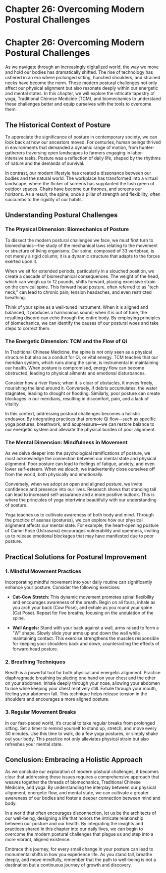 # Chapter 26: Overcoming Modern Postural Challenges

# Chapter 26: Overcoming Modern Postural Challenges

As we navigate through an increasingly digitalized world, the way we move and hold our bodies has dramatically shifted. The rise of technology has ushered in an era where prolonged sitting, hunched shoulders, and strained necks have become the norm. These modern postural challenges not only affect our physical alignment but also resonate deeply within our energetic and mental states. In this chapter, we will explore the intricate tapestry of yoga, Traditional Chinese Medicine (TCM), and biomechanics to understand these challenges better and equip ourselves with the tools to overcome them. 

## The Historical Context of Posture

To appreciate the significance of posture in contemporary society, we can look back at how our ancestors moved. For centuries, human beings thrived in environments that demanded a dynamic range of motion, from hunter-gatherers traversing open landscapes to farmers engaging in labor-intensive tasks. Posture was a reflection of daily life, shaped by the rhythms of nature and the demands of survival. 

In contrast, our modern lifestyle has created a dissonance between our bodies and the natural world. The workplace has transformed into a virtual landscape, where the flicker of screens has supplanted the lush green of outdoor spaces. Chairs have become our thrones, and screens our horizons. As a result, the spine, once a pillar of strength and flexibility, often succumbs to the rigidity of our habits. 

## Understanding Postural Challenges

### The Physical Dimension: Biomechanics of Posture

To dissect the modern postural challenges we face, we must first turn to biomechanics—the study of the mechanical laws relating to the movement or structure of living organisms. Our spine, composed of 33 vertebrae, is not merely a rigid column; it is a dynamic structure that adapts to the forces exerted upon it. 

When we sit for extended periods, particularly in a slouched position, we create a cascade of biomechanical consequences. The weight of the head, which can weigh up to 12 pounds, shifts forward, placing excessive strain on the cervical spine. This forward head posture, often referred to as "tech neck," can lead to chronic pain, tension headaches, and even restricted breathing. 

Think of your spine as a well-tuned instrument. When it is aligned and balanced, it produces a harmonious sound; when it is out of tune, the resulting discord can echo through the entire body. By employing principles of biomechanics, we can identify the causes of our postural woes and take steps to correct them.

### The Energetic Dimension: TCM and the Flow of Qi

In Traditional Chinese Medicine, the spine is not only seen as a physical structure but also as a conduit for Qi, or vital energy. TCM teaches that our meridian system, which runs along the spine, is instrumental in maintaining our health. When posture is compromised, energy flow can become obstructed, leading to physical ailments and emotional disturbances.

Consider how a river flows; when it is clear of obstacles, it moves freely, nourishing the land around it. Conversely, if debris accumulates, the water stagnates, leading to drought or flooding. Similarly, poor posture can create blockages in our meridians, resulting in discomfort, pain, and a lack of vitality. 

In this context, addressing postural challenges becomes a holistic endeavor. By integrating practices that promote Qi flow—such as specific yoga postures, breathwork, and acupressure—we can restore balance to our energetic system and alleviate the physical burden of poor alignment.

### The Mental Dimension: Mindfulness in Movement

As we delve deeper into the psychological ramifications of posture, we must acknowledge the connection between our mental state and physical alignment. Poor posture can lead to feelings of fatigue, anxiety, and even lower self-esteem. When we slouch, we inadvertently close ourselves off from the world, both physically and emotionally. 

Conversely, when we adopt an open and aligned posture, we invite confidence and presence into our lives. Research shows that standing tall can lead to increased self-assurance and a more positive outlook. This is where the principles of yoga intertwine beautifully with our understanding of posture. 

Yoga teaches us to cultivate awareness of both body and mind. Through the practice of asanas (postures), we can explore how our physical alignment affects our mental state. For example, the heart-opening posture of Camel Pose (Ustrasana) encourages vulnerability and openness, inviting us to release emotional blockages that may have manifested due to poor posture.

## Practical Solutions for Postural Improvement

### 1. Mindful Movement Practices

Incorporating mindful movement into your daily routine can significantly enhance your posture. Consider the following exercises:

- **Cat-Cow Stretch:** This dynamic movement promotes spinal flexibility and encourages awareness of the breath. Begin on all fours, inhale as you arch your back (Cow Pose), and exhale as you round your spine (Cat Pose). Repeat for five breaths, focusing on the undulation of the spine.

- **Wall Angels:** Stand with your back against a wall, arms raised to form a "W" shape. Slowly slide your arms up and down the wall while maintaining contact. This exercise strengthens the muscles responsible for keeping your shoulders back and down, counteracting the effects of forward head posture.

### 2. Breathing Techniques

Breath is a powerful tool for both physical and energetic alignment. Practice diaphragmatic breathing by placing one hand on your chest and the other on your abdomen. Inhale deeply through your nose, allowing your abdomen to rise while keeping your chest relatively still. Exhale through your mouth, feeling your abdomen fall. This technique helps release tension in the shoulders and encourages a more aligned posture.

### 3. Regular Movement Breaks

In our fast-paced world, it’s crucial to take regular breaks from prolonged sitting. Set a timer to remind yourself to stand up, stretch, and move every 30 minutes. Use this time to walk, do a few yoga postures, or simply shake out your body. This practice not only alleviates physical strain but also refreshes your mental state.

## Conclusion: Embracing a Holistic Approach

As we conclude our exploration of modern postural challenges, it becomes clear that addressing these issues requires a comprehensive approach that weaves together the threads of biomechanics, Traditional Chinese Medicine, and yoga. By understanding the interplay between our physical alignment, energetic flow, and mental state, we can cultivate a greater awareness of our bodies and foster a deeper connection between mind and body.

In a world that often encourages disconnection, let us be the architects of our well-being, designing a life that honors the intricate relationship between our posture and our health. By integrating the insights and practices shared in this chapter into our daily lives, we can begin to overcome the modern postural challenges that plague us and step into a more vibrant, aligned existence. 

Embrace this journey, for every small change in your posture can lead to monumental shifts in how you experience life. As you stand tall, breathe deeply, and move mindfully, remember that the path to well-being is not a destination but a continuous journey of growth and discovery.